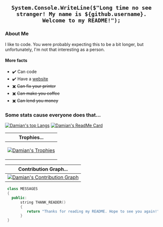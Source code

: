 <div align='center'>

## `System.Console.WriteLine($"Long time no see stranger! My name is ${github.username}. Welcome to my README!");`

</div>

### About Me

I like to code. You were probably expecting this to be a bit longer, but unfortunately, I'm not that interesting as a person. 

#### More facts

- ✔️ Can code
- ✔️ Have a [website](https://dkatsios.ml)
- ✖️ ~~Can fix your printer~~
- ✖️ ~~Can make you coffee~~
- ✖️ ~~Can lend you money~~

<div align='left'>
 
### Some stats cause everyone does that... 

[![Damian's top Langs](https://github-readme-stats.vercel.app/api/top-langs/?username=dk-raw&show_icons=true&theme=darkhub&bg_color=171b22&text_color=CCCCCC&hide_border=true&include_all_commits=true&count_private=true)](https://dkatsios.ml "Damian's top languages")
[![Damian's ReadMe Card](https://github-readme-stats.vercel.app/api?username=dk-raw&show_icons=true&theme=darkhub&bg_color=171b22&text_color=CCCCCC&hide_border=true&include_all_commits=true&count_private=true)](https://dkatsios.ml "Damian's Contributions")
   
| Trophies... |
|-------|
|<p> <a href="https://dkatsios.ml"><img src="https://github-profile-trophy.vercel.app/?username=dk-raw&theme=darkhub&margin-w=12&margin-h=10&column=7" alt="Damian's Trophies" /></a> </p>|

| Contribution Graph... |
|--------|
|[![Damian's Contribution Graph](https://activity-graph.herokuapp.com/graph?username=dk-raw&theme=react-dark&hide_border=true&include_all_commits=true&count_private=true)](https://dkatsios.ml "Damian's Contribution Graph")|

```C++
 class MESSAGES
 {
   public:
       string THANK_READER()
       {
          return "Thanks for reading my README. Hope to see you again!"
       }
 }

```

